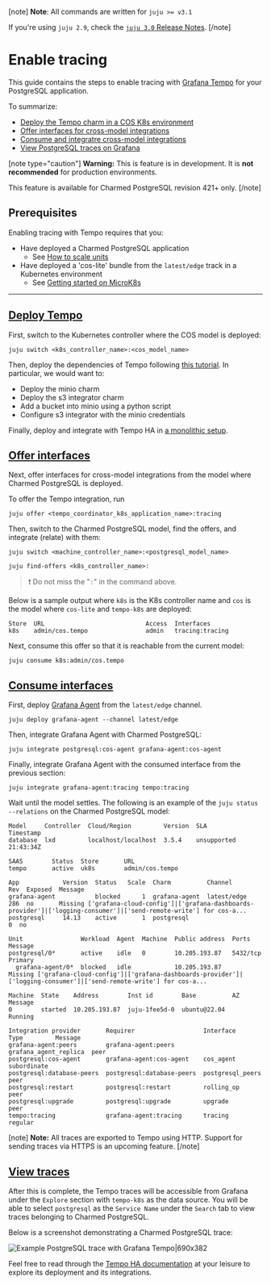 [note]
**Note**: All commands are written for `juju >= v3.1`

If you're using `juju 2.9`, check the [`juju 3.0` Release Notes](https://juju.is/docs/juju/roadmap#heading--juju-3-0-0---22-oct-2022).
[/note]

# Enable tracing

This guide contains the steps to enable tracing with [Grafana Tempo](https://grafana.com/docs/tempo/latest/) for your PostgreSQL application. 

To summarize:
* [Deploy the Tempo charm in a COS K8s environment](#heading--deploy)
* [Offer interfaces for cross-model integrations](#heading--offer)
* [Consume and integratre cross-model integrations](#heading--consume)
* [View PostgreSQL traces on Grafana](#heading--view)

[note type="caution"]
**Warning:** This is feature is in development. It is **not recommended** for production environments. 

This feature is available for Charmed PostgreSQL revision 421+ only.
[/note]

## Prerequisites
Enabling tracing with Tempo requires that you:
- Have deployed a Charmed PostgreSQL application
  - See [How to scale units](https://discourse.charmhub.io/t/charmed-postgresql-how-to-scale-units/9689)
- Have deployed a 'cos-lite' bundle from the `latest/edge` track in a Kubernetes environment
  - See [Getting started on MicroK8s](https://charmhub.io/topics/canonical-observability-stack/tutorials/install-microk8s)

---

<a href="#heading--deploy"><h2 id="heading--deploy"> Deploy Tempo </h2></a>

First, switch to the Kubernetes controller where the COS model is deployed:

```shell
juju switch <k8s_controller_name>:<cos_model_name>
```
Then, deploy the dependencies of Tempo following [this tutorial](https://discourse.charmhub.io/t/tutorial-deploy-tempo-ha-on-top-of-cos-lite/15489). In particular, we would want to:
- Deploy the minio charm
- Deploy the s3 integrator charm
- Add a bucket into minio using a python script
- Configure s3 integrator with the minio credentials

Finally, deploy and integrate with Tempo HA in [a monolithic setup](https://discourse.charmhub.io/t/tutorial-deploy-tempo-ha-on-top-of-cos-lite/15489#heading--deploy-monolithic-setup).

<a href="#heading--offer"><h2 id="heading--offer"> Offer interfaces </h2></a>

Next, offer interfaces for cross-model integrations from the model where Charmed PostgreSQL is deployed.

To offer the Tempo integration, run

```shell
juju offer <tempo_coordinator_k8s_application_name>:tracing
```

Then, switch to the Charmed PostgreSQL model, find the offers, and integrate (relate) with them:

```shell
juju switch <machine_controller_name>:<postgresql_model_name>

juju find-offers <k8s_controller_name>:
```
> :exclamation: Do not miss the "`:`" in the command above.

Below is a sample output where `k8s` is the K8s controller name and `cos` is the model where `cos-lite` and `tempo-k8s` are deployed:

```shell
Store  URL                            Access  Interfaces
k8s    admin/cos.tempo                admin   tracing:tracing
```

Next, consume this offer so that it is reachable from the current model:

```shell
juju consume k8s:admin/cos.tempo
```

<a href="#heading--consume"><h2 id="heading--consume"> Consume interfaces </h2></a>

First, deploy [Grafana Agent](https://charmhub.io/grafana-agent) from the `latest/edge` channel.
```shell
juju deploy grafana-agent --channel latest/edge
```

Then, integrate Grafana Agent with Charmed PostgreSQL:
```shell
juju integrate postgresql:cos-agent grafana-agent:cos-agent
```

Finally, integrate Grafana Agent with the consumed interface from the previous section:
```shell
juju integrate grafana-agent:tracing tempo:tracing
```

Wait until the model settles. The following is an example of the `juju status --relations` on the Charmed PostgreSQL model:

```shell
Model     Controller  Cloud/Region         Version  SLA          Timestamp
database  lxd         localhost/localhost  3.5.4    unsupported  21:43:34Z

SAAS        Status  Store       URL
tempo       active  uk8s        admin/cos.tempo

App            Version  Status   Scale  Charm          Channel      Rev  Exposed  Message
grafana-agent           blocked      1  grafana-agent  latest/edge  286  no       Missing ['grafana-cloud-config']|['grafana-dashboards-provider']|['logging-consumer']|['send-remote-write'] for cos-a...
postgresql     14.13    active       1  postgresql                    0  no       

Unit                Workload  Agent  Machine  Public address  Ports     Message
postgresql/0*       active    idle   0        10.205.193.87   5432/tcp  Primary
  grafana-agent/0*  blocked   idle            10.205.193.87             Missing ['grafana-cloud-config']|['grafana-dashboards-provider']|['logging-consumer']|['send-remote-write'] for cos-a...

Machine  State    Address        Inst id        Base          AZ  Message
0        started  10.205.193.87  juju-1fee5d-0  ubuntu@22.04      Running

Integration provider       Requirer                   Interface              Type         Message
grafana-agent:peers        grafana-agent:peers        grafana_agent_replica  peer         
postgresql:cos-agent       grafana-agent:cos-agent    cos_agent              subordinate  
postgresql:database-peers  postgresql:database-peers  postgresql_peers       peer         
postgresql:restart         postgresql:restart         rolling_op             peer         
postgresql:upgrade         postgresql:upgrade         upgrade                peer         
tempo:tracing              grafana-agent:tracing      tracing                regular  
```

[note]
**Note:** All traces are exported to Tempo using HTTP. Support for sending traces via HTTPS is an upcoming feature.
[/note]

<a href="#heading--view"><h2 id="heading--view"> View traces </h2></a>

After this is complete, the Tempo traces will be accessible from Grafana under the `Explore` section with `tempo-k8s` as the data source. You will be able to select `postgresql` as the `Service Name` under the `Search` tab to view traces belonging to Charmed PostgreSQL.

Below is a screenshot demonstrating a Charmed PostgreSQL trace:

![Example PostgreSQL trace with Grafana Tempo|690x382](upload://2ts8eOnNODTJnFrfeGGD20Lj5lR.jpeg)

Feel free to read through the [Tempo HA documentation](https://discourse.charmhub.io/t/charmed-tempo-ha/15531) at your leisure to explore its deployment and its integrations.
